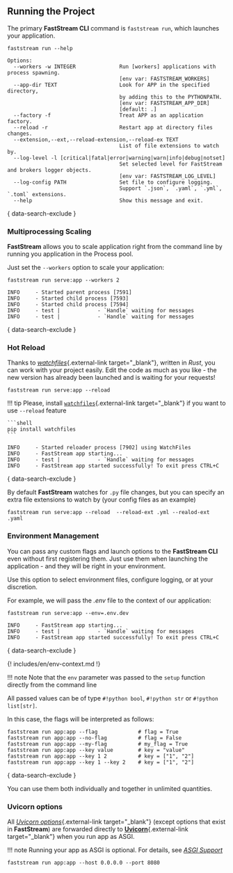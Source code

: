 ## Running the Project

The primary **FastStream CLI** command is `faststream run`, which launches your application.

```shell
faststream run --help
```

```{ .console .no-copy }
Options:
  --workers -w INTEGER              Run [workers] applications with process spawning.
                                    [env var: FASTSTREAM_WORKERS]
  --app-dir TEXT                    Look for APP in the specified directory,
                                    by adding this to the PYTHONPATH.
                                    [env var: FASTSTREAM_APP_DIR]
                                    [default: .]
  --factory -f                      Treat APP as an application factory.
  --reload -r                       Restart app at directory files changes.
  --extension,--ext,--reload-extension,--reload-ex TEXT
                                    List of file extensions to watch by.
  --log-level -l [critical|fatal|error|warning|warn|info|debug|notset]
                                    Set selected level for FastStream and brokers logger objects.
                                    [env var: FASTSTREAM_LOG_LEVEL]
  --log-config PATH                 Set file to configure logging.
                                    Support `.json`, `.yaml`, `.yml`, `.toml` extensions.
  --help                            Show this message and exit.
```
{ data-search-exclude }

### Multiprocessing Scaling

**FastStream** allows you to scale application right from the command line by running you application in the Process pool.

Just set the `--workers` option to scale your application:

```shell
faststream run serve:app --workers 2
```

```{ .console .no-copy }
INFO     - Started parent process [7591]
INFO     - Started child process [7593]
INFO     - Started child process [7594]
INFO     - test |            - `Handle` waiting for messages
INFO     - test |            - `Handle` waiting for messages
```
{ data-search-exclude }

### Hot Reload

Thanks to [*watchfiles*](https://watchfiles.helpmanual.io/){.external-link target="_blank"}, written in *Rust*, you can
work with your project easily. Edit the code as much as you like - the new version has already been launched and is waiting for your requests!

```shell
faststream run serve:app --reload
```

!!! tip
    Please, install [`watchfiles`](https://github.com/samuelcolvin/watchfiles){.external-link target="_blank"} if you want to use `--reload` feature

    ```shell
    pip install watchfiles
    ```


```{ .console .no-copy }
INFO     - Started reloader process [7902] using WatchFiles
INFO     - FastStream app starting...
INFO     - test |            - `Handle` waiting for messages
INFO     - FastStream app started successfully! To exit press CTRL+C
```
{ data-search-exclude }

By default **FastStream** watches for `.py` file changes, but you can specify an extra file extensions to watch by (your config files as an example)

```shell
faststream run serve:app --reload  --reload-ext .yml --realod-ext .yaml
```

### Environment Management

You can pass any custom flags and launch options to the **FastStream CLI** even without first registering them. Just use them when launching the application - and they will be right in your environment.

Use this option to select environment files, configure logging, or at your discretion.

For example, we will pass the *.env* file to the context of our application:

```shell
faststream run serve:app --env=.env.dev
```

```{ .console .no-copy }
INFO     - FastStream app starting...
INFO     - test |            - `Handle` waiting for messages
INFO     - FastStream app started successfully! To exit press CTRL+C
```
{ data-search-exclude }

{! includes/en/env-context.md !}

!!! note
    Note that the `env` parameter was passed to the `setup` function directly from the command line

All passed values can be of type `#!python bool`, `#!python str` or `#!python list[str]`.

In this case, the flags will be interpreted as follows:

```{ .console .no-copy }
faststream run app:app --flag             # flag = True
faststream run app:app --no-flag          # flag = False
faststream run app:app --my-flag          # my_flag = True
faststream run app:app --key value        # key = "value"
faststream run app:app --key 1 2          # key = ["1", "2"]
faststream run app:app --key 1 --key 2    # key = ["1", "2"]
```
{ data-search-exclude }

You can use them both individually and together in unlimited quantities.


### Uvicorn options
All [*Uvicorn options*](https://www.uvicorn.org/#command-line-options){.external-link target="_blank"} (except options that exist in **FastStream**) are forwarded directly to [**Uvicorn**](https://www.uvicorn.org/){.external-link target="_blank"} when you run app as ASGI.

!!! note
    Running your app as ASGI is optional. For details, see [*ASGI Support*](../asgi.md)

```shell
faststream run app:app --host 0.0.0.0 --port 8080
```
